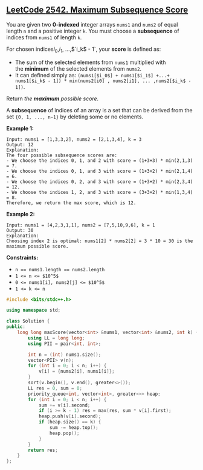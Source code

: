 ## [LeetCode **2542. Maximum Subsequence Score**](https://leetcode.cn/problems/maximum-subsequence-score/description/)

You are given two **0-indexed** integer arrays `nums1` and `nums2` of equal length `n` and a positive integer `k`. You must choose a **subsequence** of indices from `nums1` of length `k`.

For chosen indices$`i_0`$,$`i_1`$, ...,$`i_k$ - 1`, your **score** is defined as:

-   The sum of the selected elements from `nums1` multiplied with the **minimum** of the selected elements from `nums2`.
-   It can defined simply as: `(nums1[$i_0$] + nums1[$i_1$] +...+ nums1[$i_k$ - 1]) * min(nums2[i0] , nums2[i1], ... ,nums2[$i_k$ - 1])`.

Return _the **maximum** possible score._

A **subsequence** of indices of an array is a set that can be derived from the set `{0, 1, ..., n-1}` by deleting some or no elements.

**Example 1:**

```
Input: nums1 = [1,3,3,2], nums2 = [2,1,3,4], k = 3
Output: 12
Explanation:
The four possible subsequence scores are:
- We choose the indices 0, 1, and 2 with score = (1+3+3) * min(2,1,3) = 7.
- We choose the indices 0, 1, and 3 with score = (1+3+2) * min(2,1,4) = 6.
- We choose the indices 0, 2, and 3 with score = (1+3+2) * min(2,3,4) = 12.
- We choose the indices 1, 2, and 3 with score = (3+3+2) * min(1,3,4) = 8.
Therefore, we return the max score, which is 12.
```

**Example 2:**

```
Input: nums1 = [4,2,3,1,1], nums2 = [7,5,10,9,6], k = 1
Output: 30
Explanation:
Choosing index 2 is optimal: nums1[2] * nums2[2] = 3 * 10 = 30 is the maximum possible score.
```

**Constraints:**

-   `n == nums1.length == nums2.length`
-   `1 <= n <= $10^5$`
-   `0 <= nums1[i], nums2[j] <= $10^5$`
-   `1 <= k <= n`

```cpp
#include <bits/stdc++.h>

using namespace std;

class Solution {
public:
    long long maxScore(vector<int> &nums1, vector<int> &nums2, int k) {
        using LL = long long;
        using PII = pair<int, int>;

        int n = (int) nums1.size();
        vector<PII> v(n);
        for (int i = 0; i < n; i++) {
            v[i] = {nums2[i], nums1[i]};
        }
        sort(v.begin(), v.end(), greater<>());
        LL res = 0, sum = 0;
        priority_queue<int, vector<int>, greater<>> heap;
        for (int i = 0; i < n; i++) {
            sum += v[i].second;
            if (i >= k - 1) res = max(res, sum * v[i].first);
            heap.push(v[i].second);
            if (heap.size() == k) {
                sum -= heap.top();
                heap.pop();
            }
        }
        return res;
    }
};
```